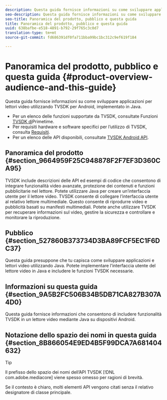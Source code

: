 ```yaml
---
description: Questa guida fornisce informazioni su come sviluppare applicazioni per lettori video utilizzando TVSDK per Android, implementato in Java.
seo-description: Questa guida fornisce informazioni su come sviluppare applicazioni per lettori video utilizzando TVSDK per Android, implementato in Java.
seo-title: Panoramica del prodotto, pubblico e questa guida
title: Panoramica del prodotto, pubblico e questa guida
uuid: 638bafbe-e518-4891-b792-29f765c3c0d7
translation-type: tm+mt
source-git-commit: fd686391df0fa711bba99bc1bc312c9ef619f184

---
```



# Panoramica del prodotto, pubblico e questa guida {#product-overview-audience-and-this-guide}

Questa guida fornisce informazioni su come sviluppare applicazioni per lettori video utilizzando TVSDK per Android, implementato in Java.

<!--<a id="section_FC24E86A2E6442B8A3769160769BBDFA"></a>-->

* Per un elenco delle funzioni supportate da TVSDK, consultate Funzioni [TVSDK di](../../tvsdk-2.7-for-android/overview-prod-audience-guide/c-psdk-android-2.7-overview-of-the-player.md)Primetime.
* Per requisiti hardware e software specifici per l’utilizzo di TVSDK, consulta [Requisiti](../../tvsdk-2.7-for-android/c-psdk-android-2.7-requirements.md).
* Per un elenco delle API disponibili, consultate [TVSDK Android API](https://help.adobe.com/en_US/primetime/api/psdk/javadoc_2.7/).

## Panoramica del prodotto {#section_9664959F25C948878F2F7EF3D360CA95}

TVSDK include descrizioni delle API ed esempi di codice che consentono di integrare funzionalità video avanzate, protezione dei contenuti e funzioni pubblicitarie nel lettore. Potete utilizzare Java per creare un’interfaccia utente per il lettore video. TVSDK consente di collegare l’interfaccia utente al relativo lettore multimediale. Questo consente di riprodurre video e pubblicità basati su manifesti multimediali. Potete anche utilizzare TVSDK per recuperare informazioni sul video, gestire la sicurezza e controllare e monitorare la riproduzione.

## Pubblico {#section_527860B373734D3BA89FCF5EC1F6DC37}

Questa guida presuppone che tu capisca come sviluppare applicazioni e lettori video utilizzando Java. Potete implementare l’interfaccia utente del lettore video in Java e includere le funzioni TVSDK necessarie.

## Informazioni su questa guida {#section_9A5B2FC506B34B5DB71CA827B307A4D0}

Questa guida fornisce informazioni che consentono di includere funzionalità TVSDK in un lettore video mediante Java su dispositivi Android.

## Notazione dello spazio dei nomi in questa guida {#section_8B866054E9ED4B5F99DCA7A681404632}

>[!TIP]
>
>Il prefisso dello spazio dei nomi dell’API TVSDK [!DNL com.adobe.mediacore] viene spesso omesso per ragioni di brevità.
>
>Se il contesto è chiaro, molti elementi API vengono citati senza il relativo designatore di classe principale.
